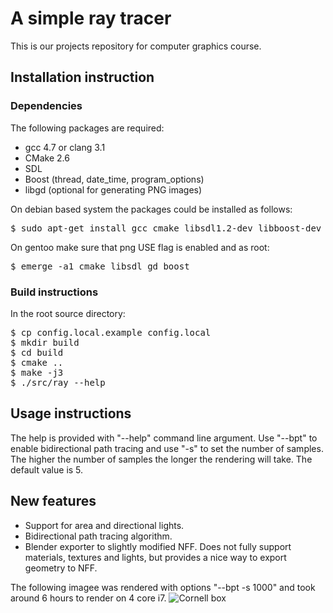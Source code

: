 # A simple ray tracer

This is our projects repository for computer graphics course.

## Installation instruction

### Dependencies
  
The following packages are required:
* gcc 4.7 or clang 3.1
* CMake 2.6
* SDL
* Boost (thread, date\_time, program\_options)
* libgd (optional for generating PNG images)

On debian based system the packages could be installed as follows:
<pre>
$ sudo apt-get install gcc cmake libsdl1.2-dev libboost-dev libgd-dev
</pre>

On gentoo make sure that png USE flag is enabled and as root:
<pre>
$ emerge -a1 cmake libsdl gd boost
</pre>

### Build instructions

In the root source directory:
<pre>
$ cp config.local.example config.local
$ mkdir build
$ cd build
$ cmake ..
$ make -j3
$ ./src/ray --help
</pre>

## Usage instructions

The help is provided with "--help" command line argument. Use "--bpt" to enable
bidirectional path tracing and use "-s" to set the number of samples. The
higher the number of samples the longer the rendering will take. The default
value is 5.

## New features

* Support for area and directional lights.
* Bidirectional path tracing algorithm.
* Blender exporter to slightly modified NFF. Does not fully support materials,
  textures and lights, but provides a nice way to export geometry to NFF.

The following imagee was rendered with options "--bpt -s 1000" and took around
6 hours to render on 4 core i7. ![Cornell box](https://raw.github.com/Jaak/ray/master/imgs/cornell.png)
